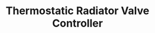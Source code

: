 ---
date_added: 2020-04-13
vendor: Moes
model: HY369-ZB-RVT  
title: Thermostatic Radiator Valve Controller
zigbeemodel:  ['kud7u2l']
category: hvac
supports: temperature, thermostat
mlink: 
link: https://www.aliexpress.com/item/4000742201198.html
link2: 
compatible: [z2m,iob]
---